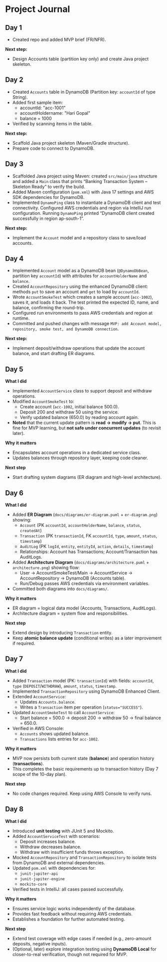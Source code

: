# Project Journal

## Day 1
- Created repo and added MVP brief (FR/NFR).

**Next step:**
- Design Accounts table (partition key only) and create Java project skeleton.

## Day 2
- Created `Accounts` table in DynamoDB (Partition key: `accountId` of type String).
- Added first sample item:
  - accountId: "acc-1001"
  - accountHoldername: "Hari Gopal"
  - balance = 1000
- Verified by scanning items in the table.

**Next step:**
- Scaffold Java project skeleton (Maven/Gradle structure).
- Prepare code to connect to DynamoDB.

## Day 3
- Scaffolded Java project using Maven: created `src/main/java` structure and added a `Main` class that prints “Banking Transaction System – Skeleton Ready” to verify the build.
- Added Maven configuration (`pom.xml`) with Java 17 settings and AWS SDK dependencies for DynamoDB.
- Implemented `DynamoPing` class to instantiate a DynamoDB client and test connectivity. Configured AWS credentials and region via IntelliJ run configuration. Running `DynamoPing` printed “DynamoDB client created successfully in region ap-south-1”.

**Next step:**
- Implement the `Account` model and a repository class to save/load accounts.

## Day 4
- Implemented `Account` model as a DynamoDB bean (`@DynamoDbBean`, partition key `accountId`) with attributes for `accountHolderName` and `balance`.
- Created `AccountRepository` using the enhanced DynamoDB client: methods `put` to save an account and `get` to load by `accountId`.
- Wrote `AccountSmokeTest` which creates a sample account (`acc-1002`), saves it, and loads it back. The test printed the expected ID, name, and balance, confirming the round-trip.
- Configured run environments to pass AWS credentials and region at runtime.
- Committed and pushed changes with message `MVP: add Account model, repository, smoke test, and DynamoDB connection`.

**Next step:**
- Implement deposit/withdraw operations that update the account balance, and start drafting ER diagrams.

## Day 5
**What I did**
- Implemented `AccountService` class to support deposit and withdraw operations.
- Modified `AccountSmokeTest` to:
  - Create account (`acc-1002`, initial balance 500.0).
  - Deposit 200 and withdraw 50 using the service.
  - Verify updated balance (650.0) by reading account again.
- **Noted** that the current update pattern is **read → modify → put**. This is fine for MVP learning, but **not safe under concurrent updates** (to revisit later).

**Why it matters**
- Encapsulates account operations in a dedicated service class.
- Updates balances through repository layer, keeping code cleaner.

**Next step**
- Start drafting system diagrams (ER diagram and high-level architecture).

## Day 6
**What I did**
- Added **ER Diagram** (`docs/diagrams/er-diagram.puml` + `er-diagram.png`) showing:
  - `Account` (PK `accountId`, `accountHolderName`, `balance`, `status`, `createdAt`)
  - `Transaction` (PK `transactionId`, FK `accountId`, `type`, `amount`, `status`, `timestamp`)
  - `AuditLog` (PK `logId`, `entity`, `entityId`, `action`, `details`, `timestamp`)
  - Relationships: Account has Transactions; Account/Transaction has AuditLogs.
- Added **Architecture Diagram** (`docs/diagrams/architecture.puml` + `architecture.png`) showing flow:
  - User → AccountSmokeTest/Main → AccountService → AccountRepository → DynamoDB (Accounts table).
  - Run/Debug passes AWS credentials via environment variables.
- Committed both diagrams into `docs/diagrams/`.

**Why it matters**
- ER diagram = logical data model (Accounts, Transactions, AuditLogs).
- Architecture diagram = system flow and responsibilities.

**Next step**
- Extend design by introducing `Transaction` entity.
- Keep **atomic balance update** (conditional writes) as a later improvement if required.

## Day 7
**What I did**
- Added `Transaction` model (PK: `transactionId`) with fields: `accountId`, `type` (`DEPOSIT`/`WITHDRAW`), `amount`, `status`, `timestamp`.
- Implemented `TransactionRepository` using DynamoDB Enhanced Client.
- Extended `AccountService`:
  - Updates `Accounts.balance`.
  - Writes a `Transaction` item per operation (`status="SUCCESS"`).
- Updated `AccountSmokeTest` to call `AccountService`:
  - Start balance = 500.0 → deposit 200 → withdraw 50 → final balance = 650.0.
- Verified in AWS Console:
  - `Accounts` shows updated balance.
  - `Transactions` lists entries for `acc-1002`.

**Why it matters**
- MVP now persists both current state (**balance**) and operation history (**transactions**).
- This completes the basic requirements up to transaction history (Day 7 scope of the 10-day plan).

**Next step**
- No code changes required. Keep using AWS Console to verify runs.

## Day 8
**What I did**
- Introduced **unit testing** with JUnit 5 and Mockito.
- Added `AccountServiceTest` with scenarios:
  - Deposit increases balance.
  - Withdraw decreases balance.
  - Withdraw with insufficient funds throws exception.
- Mocked `AccountRepository` and `TransactionRepository` to isolate tests from DynamoDB and external dependencies.
- Updated `pom.xml` with dependencies for:
  - `junit-jupiter-api`
  - `junit-jupiter-engine`
  - `mockito-core`
- Verified tests in IntelliJ: all cases passed successfully.

**Why it matters**
- Ensures service logic works independently of the database.
- Provides fast feedback without requiring AWS credentials.
- Establishes a foundation for further automated testing.

**Next step**
- Extend test coverage with edge cases if needed (e.g., zero-amount deposits, negative inputs).
- (Optional, later) explore integration testing using **DynamoDB Local** for closer-to-real verification, though not required for MVP.